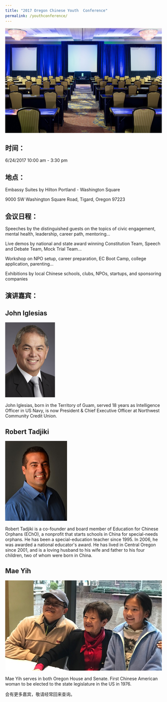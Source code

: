 ```yaml
---
title: "2017 Oregon Chinese Youth  Conference"
permalink: /youthconference/
---
```


<p><img src="/assets/images/activities/embassysuite2.jpg"></p>

## 时间：
6/24/2017 10:00 am - 3:30 pm

## 地点：
Embassy Suites by Hilton Portland - Washington Square

9000 SW Washington Square Road, Tigard, Oregon 97223

## 会议日程：

Speeches by the distinguished guests on the topics of civic engagement, mental health, leadership, career path, mentoring...

Live demos by national and state award  winning Constitution Team, Speech and Debate Team, Mock Trial Team...

Workshop on NPO setup, career preparation, EC Boot Camp, college application, parenting...

Exhibitions by local Chinese schools, clubs, NPOs, startups, and sponsoring companies  

## 演讲嘉宾：

## John Iglesias
<p><img src="/assets/images/activities/iglesias.png"></p>
John Iglesias, born in the Territory of Guam, served 18 years as Intelligence Officer in US Navy, is now President &
Chief Executive Officer at Northwest Community Credit Union.

## Robert Tadjiki
<p><img src="/assets/images/activities/robert2.jpg"></p>

Robert Tadjiki is a co-founder and board member of Education for Chinese Orphans (EChO), a nonprofit that starts schools in China for special-needs orphans. He has been a special-education teacher since 1995. In 2006, he was awarded a national educator's award. He has lived in Central Oregon since 2001, and is a loving husband to his wife and father to his four children, two of whom were born in China.

## Mae Yih
<p><img src="/assets/images/activities/mae_yih2.jpg"></p>
Mae Yih serves in both Oregon House and Senate. First Chinese American woman to be elected to the state legislature in the US in 1976.  

会有更多嘉宾，敬请经常回来查询。
